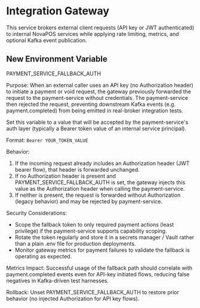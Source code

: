 Integration Gateway
===================

This service brokers external client requests (API key or JWT authenticated) to internal NovaPOS services while applying rate limiting, metrics, and optional Kafka event publication.

New Environment Variable
------------------------

PAYMENT_SERVICE_FALLBACK_AUTH

Purpose: When an external caller uses an API key (no Authorization header) to initiate a payment or void request, the gateway previously forwarded the request to the payment-service without credentials. The payment-service then rejected the request, preventing downstream Kafka events (e.g. payment.completed) from being emitted in real-broker integration tests.

Set this variable to a value that will be accepted by the payment-service's auth layer (typically a Bearer token value of an internal service principal).

Format: `Bearer YOUR_TOKEN_VALUE`

Behavior:

1. If the incoming request already includes an Authorization header (JWT bearer flow), that header is forwarded unchanged.
2. If no Authorization header is present and PAYMENT_SERVICE_FALLBACK_AUTH is set, the gateway injects this value as the Authorization header when calling the payment-service.
3. If neither is present, the request is forwarded without Authorization (legacy behavior) and may be rejected by payment-service.

Security Considerations:

* Scope the fallback token to only required payment actions (least privilege) if the payment-service supports capability scoping.
* Rotate the token regularly and store it in a secrets manager / Vault rather than a plain .env file for production deployments.
* Monitor gateway metrics for payment failures to validate the fallback is operating as expected.

Metrics Impact:
Successful usage of the fallback path should correlate with payment.completed events even for API-key initiated flows, reducing false negatives in Kafka-driven test harnesses.

Rollback:
Unset PAYMENT_SERVICE_FALLBACK_AUTH to restore prior behavior (no injected Authorization for API key flows).
